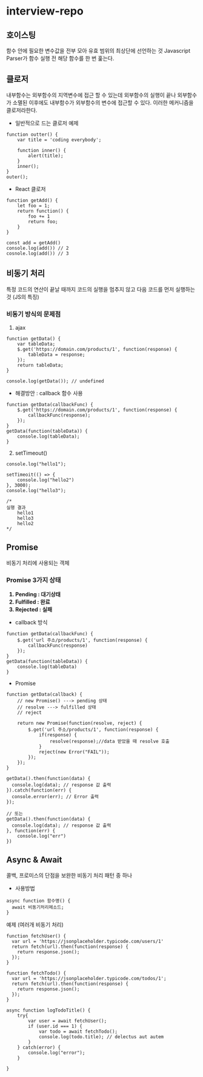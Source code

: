 # interview-repo

## <b>호이스팅</b>
함수 안에 필요한 변수값을 전부 모아 유효 범위의 최상단에 선언하는 것
Javascript Parser가 함수 실행 전 해당 함수를 한 번 훑는다.

## <b>클로저</b>
내부함수는 외부함수의 지역변수에 접근 할 수 있는데 외부함수의 실행이 끝나 외부함수가 소멸된 이후에도 내부함수가 외부함수의 변수에 접근할 수 있다. 이러한 메커니즘을 클로저라한다.


- 일반적으로 드는 클로저 예제
```
function outter() {
    var title = 'coding everybody';

    function inner() {
        alert(title);
    }
    inner();
}
outer();
```

- React 클로저
```
function getAdd() {
    let foo = 1;
    return function() {
        foo += 1
        return foo;
    }
}

const add = getAdd()
console.log(add()) // 2
cosnole.log(add()) // 3

```
## <b>비동기 처리</b>
특정 코드의 연산이 끝날 때까지 코드의 실행을 멈추지 않고 다음 코드를 먼저 실행하는 것 (JS의 특징)

### 비동기 방식의 문제점
1) ajax
```
function getData() {
	var tableData;
	$.get('https://domain.com/products/1', function(response) {
		tableData = response;
	});
	return tableData;
}

console.log(getData()); // undefined
```

- 해결방안 : callback 함수 사용
```
function getData(callbackFunc) {
    $.get('https://domain.com/products/1', function(response) {
        callbackFunc(response);
    });
}
getData(function(tableData)) {
    console.log(tableData);
}
```

2. setTimeout()

```
console.log("hello1");

setTimeoit(() => {
    console.log("hello2")
}, 3000);
console.log("hello3");

/*
실행 결과
    hello1
    hello3
    hello2
*/
```


## <b>Promise</b>
비동기 처리에 사용되는 객체

### <b>Promise 3가지 상태
1) Pending : 대기상태
2) Fulfilled : 완료
3) Rejected : 실패
</b>

- callback 방식
```
function getData(callbackFunc) {
    $.get('url 주소/products/1', function(response) {
        callbackFunc(response)
    });
}
getData(function(tableData)) {
    console.log(tableData)
}
```
- Promise
```
function getData(callback) {
    // new Promise() ---> pending 상태
    // resolve ---> fulfilled 상태
    // reject 

    return new Promise(function(resolve, reject) {
        $.get('url 주소/products/1', function(response) {
            if(response) {
                resolve(response);//data 받았을 때 resolve 호출
            }
            reject(new Error("FAIL"));
        });
    });
}

getData().then(function(data) {
  console.log(data); // response 값 출력
}).catch(function(err) {
  console.error(err); // Error 출력
});

// 또는 
getData().then(function(data) {
  console.log(data); // response 값 출력
}, function(err) {
    console.log("err")
})
```

## <b>Async & Await</b>
콜백, 프로미스의 단점을 보완한 비동기 처리 패턴 중 하나

- 사용방법
```
async function 함수명() {
  await 비동기처리메소드;
}
```


예제 (여러개 비동기 처리)
```
function fetchUser() {
  var url = 'https://jsonplaceholder.typicode.com/users/1'
  return fetch(url).then(function(response) {
    return response.json();
  });
}

function fetchTodo() {
  var url = 'https://jsonplaceholder.typicode.com/todos/1';
  return fetch(url).then(function(response) {
    return response.json();
  });
}

async function logTodoTitle() {
    try{
        var user = await fetchUser();
        if (user.id === 1) {
            var todo = await fetchTodo();
            console.log(todo.title); // delectus aut autem
        }
    } catch(error) {
        console.log("error");
    }
  
}
```